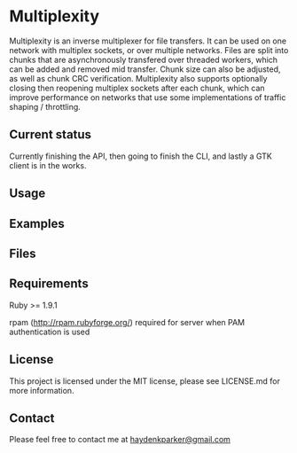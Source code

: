 Multiplexity
============

Multiplexity is an inverse multiplexer for file transfers.  It can be used on one network with multiplex sockets, or over multiple networks.  Files are split into chunks that are asynchronously transfered over threaded workers, which can be added and removed mid transfer.  Chunk size can also be adjusted, as well as chunk CRC verification.  Multiplexity also supports optionally closing then reopening multiplex sockets after each chunk, which can improve performance on networks that use some implementations of traffic shaping / throttling.

Current status
--------------

Currently finishing the API, then going to finish the CLI, and lastly a GTK client is in the works.

Usage
-----


Examples
--------


Files
-----


Requirements
------------

Ruby >= 1.9.1

rpam (http://rpam.rubyforge.org/) required for server when PAM authentication is used


License
-------

This project is licensed under the MIT license, please see LICENSE.md for more information.

Contact
-------

Please feel free to contact me at haydenkparker@gmail.com
